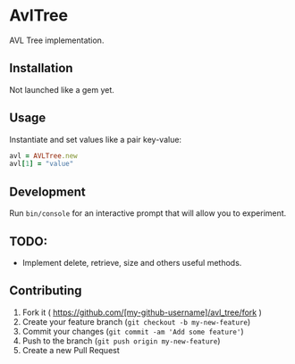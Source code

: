 # AvlTree
AVL Tree implementation.

## Installation
Not launched like a gem yet.

## Usage
Instantiate and set values like a pair key-value:

```ruby
avl = AVLTree.new
avl[1] = "value"
```

## Development
Run `bin/console` for an interactive prompt that will allow you to experiment.

## TODO:
  * Implement delete, retrieve, size and others useful methods.

## Contributing

1. Fork it ( https://github.com/[my-github-username]/avl_tree/fork )
2. Create your feature branch (`git checkout -b my-new-feature`)
3. Commit your changes (`git commit -am 'Add some feature'`)
4. Push to the branch (`git push origin my-new-feature`)
5. Create a new Pull Request
